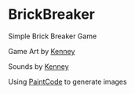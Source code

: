 BrickBreaker
============

Simple Brick Breaker Game

Game Art by [Kenney](http://opengameart.org/content/puzzle-game-art)

Sounds by [Kenney](http://www.kenney.nl)

Using [PaintCode](http://www.paintcodeapp.com/) to generate images
